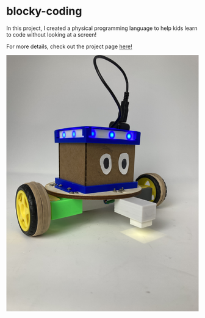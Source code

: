 # blocky-coding

In this project, I created a physical programming language to help kids learn to code without looking at a screen!

For more details, check out the project page [here!](https://cjleggett.github.io/ps70/weeks/final.html)


![Image of Car](images/blocky_right.JPG)

